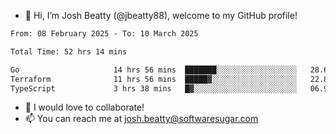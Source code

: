 - 👋 Hi, I’m Josh Beatty (@jbeatty88), welcome to my GitHub profile!

<!--START_SECTION:waka-->

```txt
From: 08 February 2025 - To: 10 March 2025

Total Time: 52 hrs 14 mins

Go                     14 hrs 56 mins  ███████░░░░░░░░░░░░░░░░░░   28.60 %
Terraform              11 hrs 56 mins  █████▓░░░░░░░░░░░░░░░░░░░   22.86 %
TypeScript             3 hrs 38 mins   █▓░░░░░░░░░░░░░░░░░░░░░░░   06.99 %
```

<!--END_SECTION:waka-->

- 💞️ I would love to collaborate!
- 📫 You can reach me at josh.beatty@softwaresugar.com

<!---
jbeatty88/jbeatty88 is a ✨ special ✨ repository because its `README.md` (this file) appears on your GitHub profile.
You can click the Preview link to take a look at your changes.
--->
